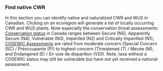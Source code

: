 ### Find native CWR

In this section you can identify native and naturalized CWR and WUS in Canadian. Clicking on an ecoregion will generate a list of locally occurring CWR and WUS plants. Note especially the conservation threat assessments: [Conservation status](https://www.natureserve.org/canada) in Canada ranges between Secure (N5), Apparently Secure (N4), Vulnerable (N3), Imperiled (N2) and Critically Imperilled (N1); [COSEWIC Assessments](https://www.cosewic.ca/index.php/en-ca/) are rated from moderate concern (Special Concern (SC) / Préoccupante (P)) to highest concern (Threatened (T) / Mecée (M); and Endangered (E) / En voie de disparition (VD)). Note, taxa without a COSEWIC status may still be vulnerable but have not yet received a national assessment.
